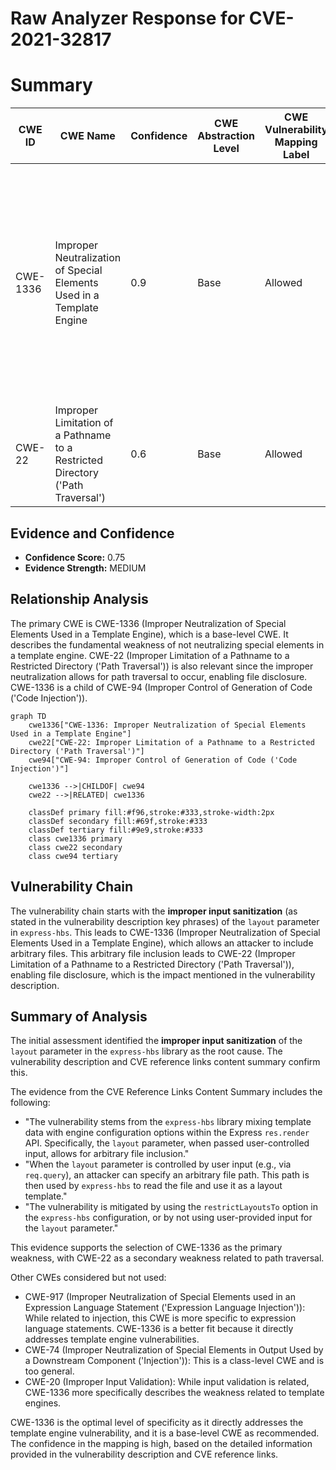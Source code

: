 # Raw Analyzer Response for CVE-2021-32817

# Summary
| CWE ID | CWE Name | Confidence | CWE Abstraction Level | CWE Vulnerability Mapping Label | CWE-Vulnerability Mapping Notes |
|---|---|---|---|---|---|
| CWE-1336 | Improper Neutralization of Special Elements Used in a Template Engine | 0.9 | Base | Allowed | Primary CWE. The vulnerability involves the use of a template engine (`express-hbs`) where user-controlled input in the `layout` parameter is not properly neutralized, leading to potential file disclosure. |
| CWE-22 | Improper Limitation of a Pathname to a Restricted Directory ('Path Traversal') | 0.6 | Base | Allowed | Secondary CWE. The file inclusion caused by improper neutralization leads to path traversal. |

## Evidence and Confidence

*   **Confidence Score:** 0.75
*   **Evidence Strength:** MEDIUM

## Relationship Analysis
The primary CWE is CWE-1336 (Improper Neutralization of Special Elements Used in a Template Engine), which is a base-level CWE. It describes the fundamental weakness of not neutralizing special elements in a template engine. CWE-22 (Improper Limitation of a Pathname to a Restricted Directory ('Path Traversal')) is also relevant since the improper neutralization allows for path traversal to occur, enabling file disclosure. CWE-1336 is a child of CWE-94 (Improper Control of Generation of Code ('Code Injection')).

```mermaid
graph TD
    cwe1336["CWE-1336: Improper Neutralization of Special Elements Used in a Template Engine"]
    cwe22["CWE-22: Improper Limitation of a Pathname to a Restricted Directory ('Path Traversal')"]
    cwe94["CWE-94: Improper Control of Generation of Code ('Code Injection')"]

    cwe1336 -->|CHILDOF| cwe94
    cwe22 -->|RELATED| cwe1336

    classDef primary fill:#f96,stroke:#333,stroke-width:2px
    classDef secondary fill:#69f,stroke:#333
    classDef tertiary fill:#9e9,stroke:#333
    class cwe1336 primary
    class cwe22 secondary
    class cwe94 tertiary
```

## Vulnerability Chain
The vulnerability chain starts with the **improper input sanitization** (as stated in the vulnerability description key phrases) of the `layout` parameter in `express-hbs`. This leads to CWE-1336 (Improper Neutralization of Special Elements Used in a Template Engine), which allows an attacker to include arbitrary files. This arbitrary file inclusion leads to CWE-22 (Improper Limitation of a Pathname to a Restricted Directory ('Path Traversal')), enabling file disclosure, which is the impact mentioned in the vulnerability description.

## Summary of Analysis
The initial assessment identified the **improper input sanitization** of the `layout` parameter in the `express-hbs` library as the root cause. The vulnerability description and CVE reference links content summary confirm this.

The evidence from the CVE Reference Links Content Summary includes the following:
- "The vulnerability stems from the `express-hbs` library mixing template data with engine configuration options within the Express `res.render` API. Specifically, the `layout` parameter, when passed user-controlled input, allows for arbitrary file inclusion."
- "When the `layout` parameter is controlled by user input (e.g., via `req.query`), an attacker can specify an arbitrary file path. This path is then used by `express-hbs` to read the file and use it as a layout template."
- "The vulnerability is mitigated by using the `restrictLayoutsTo` option in the `express-hbs` configuration, or by not using user-provided input for the `layout` parameter."

This evidence supports the selection of CWE-1336 as the primary weakness, with CWE-22 as a secondary weakness related to path traversal.

Other CWEs considered but not used:

*   CWE-917 (Improper Neutralization of Special Elements used in an Expression Language Statement ('Expression Language Injection')): While related to injection, this CWE is more specific to expression language statements. CWE-1336 is a better fit because it directly addresses template engine vulnerabilities.
*   CWE-74 (Improper Neutralization of Special Elements in Output Used by a Downstream Component ('Injection')): This is a class-level CWE and is too general.
*   CWE-20 (Improper Input Validation): While input validation is related, CWE-1336 more specifically describes the weakness related to template engines.

CWE-1336 is the optimal level of specificity as it directly addresses the template engine vulnerability, and it is a base-level CWE as recommended. The confidence in the mapping is high, based on the detailed information provided in the vulnerability description and CVE reference links.